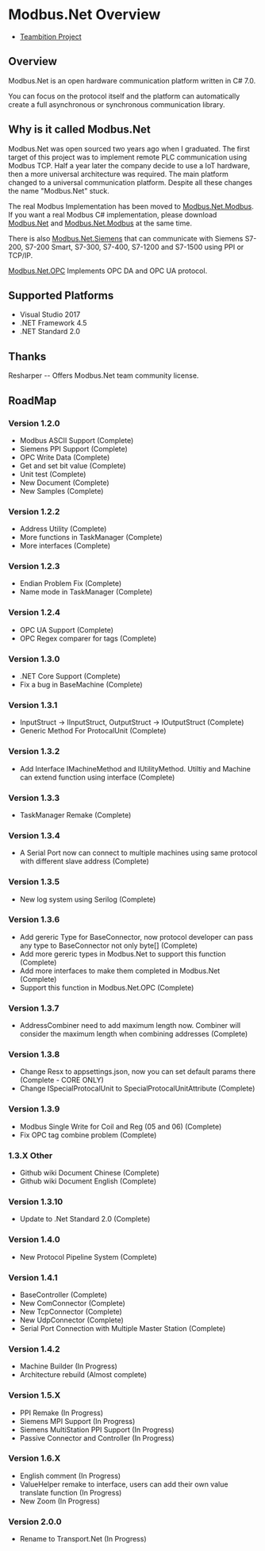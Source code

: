 ﻿Modbus.Net Overview
===================

* [Teambition Project](https://www.teambition.com/project/573860b0f668c69e61d38a84/tasks)

Overview
-------------------
Modbus.Net is an open hardware communication platform written in C# 7.0.

You can focus on the protocol itself and the platform can automatically create a full asynchronous or synchronous communication library.

Why is it called Modbus.Net
-------------------
Modbus.Net was open sourced two years ago when I graduated. The first target of this project was to implement remote PLC communication using Modbus TCP. Half a year later the company decide to use a IoT hardware, then a more universal architecture was required. The main platform changed to a universal communication platform. Despite all these changes the name "Modbus.Net" stuck.

The real Modbus Implementation has been moved to [Modbus.Net.Modbus]( https://www.nuget.org/packages/Modbus.Net.Modbus). If you want a real Modbus C# implementation, please download [Modbus.Net]( https://www.nuget.org/packages/Modbus.Net) and [Modbus.Net.Modbus]( https://www.nuget.org/packages/Modbus.Net.Modbus) at the same time.

There is also [Modbus.Net.Siemens]( https://www.nuget.org/packages/Modbus.Net.Siemens) that can communicate with Siemens S7-200, S7-200 Smart, S7-300, S7-400, S7-1200 and S7-1500 using PPI or TCP/IP.

[Modbus.Net.OPC]( https://www.nuget.org/packages/Modbus.Net.OPC) Implements OPC DA and OPC UA protocol.

Supported Platforms
-------------------
* Visual Studio 2017
* .NET Framework 4.5
* .NET Standard 2.0

Thanks
-------------------
Resharper -- Offers Modbus.Net team community license.

RoadMap
-------------------

### Version 1.2.0
* Modbus ASCII Support (Complete)
* Siemens PPI Support (Complete)
* OPC Write Data (Complete)
* Get and set bit value (Complete)
* Unit test (Complete)
* New Document (Complete)       
* New Samples (Complete)

### Version 1.2.2
* Address Utility (Complete)
* More functions in TaskManager (Complete)
* More interfaces (Complete)

### Version 1.2.3
* Endian Problem Fix (Complete)
* Name mode in TaskManager (Complete)

### Version 1.2.4
* OPC UA Support (Complete)
* OPC Regex comparer for tags (Complete)

### Version 1.3.0
* .NET Core Support (Complete)
* Fix a bug in BaseMachine (Complete)

### Version 1.3.1
* InputStruct -> IInputStruct, OutputStruct -> IOutputStruct (Complete)
* Generic Method For ProtocalUnit (Complete)

### Version 1.3.2
* Add Interface IMachineMethod and IUtilityMethod. Utiltiy and Machine can extend function using interface (Complete)

### Version 1.3.3
* TaskManager Remake (Complete)

### Version 1.3.4
* A Serial Port now can connect to multiple machines using same protocol with different slave address (Complete)

### Version 1.3.5
* New log system using Serilog (Complete)

### Version 1.3.6
* Add gereric Type for BaseConnector, now protocol developer can pass any type to BaseConnector not only byte[] (Complete)
* Add more gereric types in Modbus.Net to support this function (Complete)
* Add more interfaces to make them completed in Modbus.Net (Complete)
* Support this function in Modbus.Net.OPC (Complete)

### Version 1.3.7
* AddressCombiner need to add maximum length now. Combiner will consider the maximum length when combining addresses (Complete)

### Version 1.3.8
* Change Resx to appsettings.json, now you can set default params there (Complete - CORE ONLY)
* Change ISpecialProtocalUnit to SpecialProtocalUnitAttribute (Complete)

### Version 1.3.9
* Modbus Single Write for Coil and Reg (05 and 06) (Complete)
* Fix OPC tag combine problem (Complete)

### 1.3.X Other
* Github wiki Document Chinese (Complete)
* Github wiki Document English (Complete)

### Version 1.3.10
* Update to .Net Standard 2.0 (Complete)

### Version 1.4.0
* New Protocol Pipeline System (Complete)

### Version 1.4.1
* BaseController (Complete)
* New ComConnector (Complete)
* New TcpConnector (Complete)
* New UdpConnector (Complete)
* Serial Port Connection with Multiple Master Station (Complete)

### Version 1.4.2
* Machine Builder (In Progress)
* Architecture rebuild (Almost complete)

### Version 1.5.X
* PPI Remake (In Progress)
* Siemens MPI Support (In Progress)
* Siemens MultiStation PPI Support (In Progress)
* Passive Connector and Controller (In Progress)

### Version 1.6.X
* English comment (In Progress)
* ValueHelper remake to interface, users can add their own value translate function (In Progress)
* New Zoom (In Progress)

### Version 2.0.0
* Rename to Transport.Net (In Progress)
